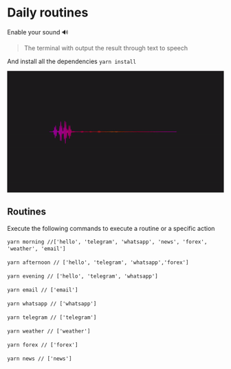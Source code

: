 # Daily routines

Enable your sound 🔊

> The terminal with output the result through text to speech

And install all the dependencies
`yarn install`

![AudioVisualizer](./assets/audio-visualizer.gif)

## Routines

Execute the following commands to execute a routine or a specific action

```
yarn morning //['hello', 'telegram', 'whatsapp', 'news', 'forex', 'weather', 'email']

yarn afternoon // ['hello', 'telegram', 'whatsapp','forex']

yarn evening // ['hello', 'telegram', 'whatsapp']

yarn email // ['email']

yarn whatsapp // ['whatsapp']

yarn telegram // ['telegram']

yarn weather // ['weather']

yarn forex // ['forex']

yarn news // ['news']
```
